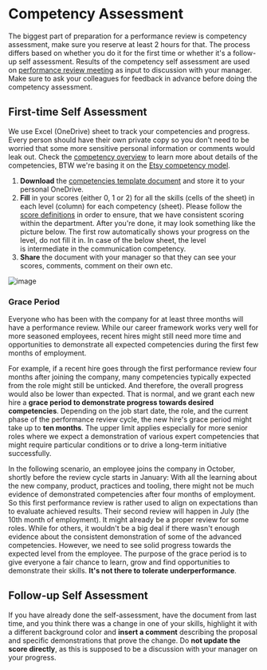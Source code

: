 # Competency Assessment

The biggest part of preparation for a performance review is competency assessment, make sure you reserve at least 2 hours for that. The process differs based on whether you do it for the first time or whether it's a follow-up self assessment. Results of the competency self assessment are used on [performance review meeting](performance-review-meeting.md) as input to discussion with your manager. Make sure to ask your colleagues for feedback in advance before doing the competency assessment.

## First-time Self Assessment

We use Excel (OneDrive) sheet to track your competencies and progress. Every person should have their own private copy so you don't need to be worried that some more sensitive personal information or comments would leak out. Check the [competency overview](competencies.md) to learn more about details of the competencies, BTW we're basing it on the [Etsy competency model](https://etsy.github.io/Etsy-Engineering-Career-Ladder/competencies.html). 

1. **Download** the [competencies template document](https://github.com/MewsSystems/org/blob/main/tech/career-framework/mews-competencies-template.xlsx?raw=true) and store it to your personal OneDrive.
1. **Fill** in your scores (either 0, 1 or 2) for all the skills (cells of the sheet) in each level (column) for each competency (sheet). Please follow the [score definitions](progress.md#progress) in order to ensure, that we have consistent scoring within the department. After you're done, it may look something like the picture below. The first row automatically shows your progress on the level, do not fill it in. In case of the below sheet, the level is intermediate in the communication competency.
1. **Share** the document with your manager so that they can see your scores, comments, comment on their own etc.

![image](https://user-images.githubusercontent.com/435787/176137660-13f860c3-5eb3-4908-a8d2-283bed63864f.png)

### Grace Period

Everyone who has been with the company for at least three months will have a performance review. While our career framework works very well for more seasoned employees, recent hires might still need more time and opportunities to demonstrate all expected competencies during the first few months of employment. 

For example, if a recent hire goes through the first performance review four months after joining the company, many competencies typically expected from the role might still be unticked. And therefore, the overall progress would also be lower than expected. That is normal, and we grant each new hire a **grace period to demonstrate progress towards desired competencies**. Depending on the job start date, the role, and the current phase of the performance review cycle, the new hire's grace period might take up to **ten months**. The upper limit applies especially for more senior roles where we expect a demonstration of various expert competencies that might require particular conditions or to drive a long-term initiative successfully. 

In the following scenario, an employee joins the company in October, shortly before the review cycle starts in January: With all the learning about the new company, product, practices and tooling, there might not be much evidence of demonstrated competencies after four months of employment. So this first performance review is rather used to align on expectations than to evaluate achieved results. Their second review will happen in July (the 10th month of employment). It might already be a proper review for some roles. While for others, it wouldn't be a big deal if there wasn't enough evidence about the consistent demonstration of some of the advanced competencies. However, we need to see solid progress towards the expected level from the employee. The purpose of the grace period is to give everyone a fair chance to learn, grow and find opportunities to demonstrate their skills. **It's not there to tolerate underperformance**.

## Follow-up Self Assessment

If you have already done the self-assessment, have the document from last time, and you think there was a change in one of your skills, highlight it with a different background color and **insert a comment** describing the proposal and specific demonstrations that prove the change. Do **not update the score directly**, as this is supposed to be a discussion with your manager on your progress.